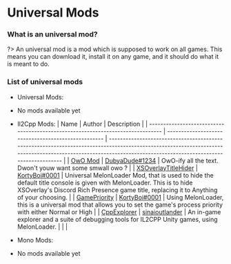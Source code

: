 # Universal Mods

### What is an universal mod?

?> An universal mod is a mod which is supposed to work on all games. This means you can download it, install it on any game, and it should do what it is meant to do.

### List of universal mods
- Universal Mods:
 - No mods available yet
- Il2Cpp Mods:
| Name                                                                            | Author                                              | Description                                                                                                                                                                                                   |
| ------------------------------------------------------------------------------- | --------------------------------------------------- | ------------------------------------------------------------------------------------------------------------------------------------------------------------------------------------------------------------- |
| [OwO Mod](https://github.com/DubyaDude/OwO-Mod/releases)                        | [DubyaDude#1234](https://github.com/DubyaDude)      | OwO-ify all the text. Dwon't youw want some smwall owo ?                                                                                                                                                      |
| [XSOverlayTitleHider](https://github.com/KortyBoi/XSOverlayTitleHider/releases) | [KortyBoi#0001](https://github.com/KortyBoi)        | Universal MelonLoader Mod, that is used to hide the default title console is given with MelonLoader. This is to hide XSOverlay's Discord Rich Presence game title, replacing it to Anything of your choosing. |
| [GamePriority](https://github.com/KortyBoi/GamePriority/releases)               | [KortyBoi#0001](https://github.com/KortyBoi)        | Using MelonLoader, this is a universal mod that allows you to set the game's process priority with either Normal or High                                                                                      |
| [CppExplorer](https://github.com/sinaioutlander/CppExplorer/releases)           | [sinaioutlander](https://github.com/sinaioutlander) | An in-game explorer and a suite of debugging tools for IL2CPP Unity games, using MelonLoader.                                                                                                                 |  |  |

- Mono Mods:
 - No mods available yet
